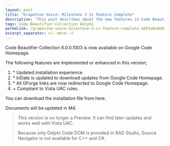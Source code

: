```yaml
---
layout: post
title: "GrapeVine Voice: Milestone 3 Is Feature Complete"
description: "This post describes about the new features in Code Beautifier Collection 6.0.0.1003."
tags: Code-Beautifier-Collection Delphi
permalink: /grapevine-voice-milestone-3-is-feature-complete-a693a6e0e02e
excerpt_separator: <!--more-->
---
```

Code Beautifier Collection 6.0.0.1003 is now available on Google Code Homepage.

The following features are implemented or enhanced in this version,

1. \* Updated installation experience.
1. \* InDate is updated to download updates from Google Code Homepage.
1. \* All GForge links are now redirected to Google Code Homepage.
1. \+ Compliant to Vista UAC rules.

You can download the installation file from here.

Documents will be updated in M4.

> This version is no longer a Preview. It can find later updates and works well with Vista UAC.

> Because only Delphi Code DOM is provided in RAD Studio, Source Navigator is not available for C++ and C#.
<!--more-->